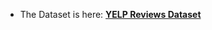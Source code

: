 - The Dataset is here: [**YELP Reviews Dataset**](https://drive.google.com/drive/folders/147VG2_a64juBSJ_hAiB3S8u2fzo4FTC5?usp=sharing)

